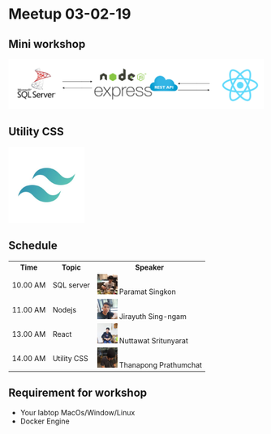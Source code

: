 # Meetup 03-02-19
## Mini workshop
![](flow.PNG)
## Utility CSS
<p >
   <img src="utilitycss.jpg" width="150px">
</p>
<h2>Schedule</h2>
<div>
   <table style="width:100%">
  <tr>
    <th>Time</th>
    <th>Topic</th> 
    <th>Speaker</th>
  </tr>
  <tr>
    <td>10.00 AM</td>
    <td>SQL server</td> 
    <td>
        <img src="Paramat.jpg" width="40px">
        Paramat Singkon
    </td>
  </tr>
  <tr>
    <td>11.00 AM</td>
    <td>Nodejs</td> 
     <td>
        <img src="Jirayuth2.jpg" width="40px">
        Jirayuth Sing-ngam
    </td>
  </tr>
  <tr>
    <td>13.00 AM</td>
    <td>React</td> 
     <td>
        <img src="Nuttawat.jpg" width="40px">
        Nuttawat Sritunyarat
    </td>
  </tr>
  <tr>
    <td>14.00 AM</td>
    <td>Utility CSS</td> 
    <td>
        <img src="Thanapong.jpg" width="40px">
        Thanapong Prathumchat
    </td>
  </tr>
</table>

   </div>
<h2>Requirement for workshop</h2>
<ul>
    <li>Your labtop MacOs/Window/Linux</li>
    <li>Docker Engine</li>
</ul>
